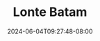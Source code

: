 --- 
title: "Lonte Batam"
description: "video  video bokep Lonte Batam instagram durasi panjang  "
date: 2024-06-04T09:27:48-08:00
file_code: "lukrflm12z5t"
draft: false
cover: "oohpkw4t5eejcr6e.jpg"
tags: ["Lonte", "Batam", "bokep-indo", "bokep-viral", "bokep-ig"]
length: 2959
fld_id: "1398184"
foldername: "ASD 2 x"
categories: ["ASD 2 x"]
views: 22
---
